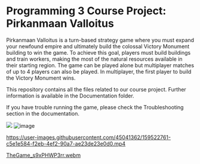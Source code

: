 # Programming 3 Course Project: Pirkanmaan Valloitus

Pirkanmaan Valloitus is a turn-based strategy game where you must expand your newfound empire and ultimately build the colossal Victory Monument building to win the game.
To achieve this goal, players must build buildings and train workers, making the most of the natural resources available in their starting region. 
The game can be played alone but multiplayer matches of up to 4 players can also be played. In multiplayer, the first player to build the Victory Monument wins.

This repository contains all the files related to our course project. Further information is available in the Documentation folder.

If you have trouble running the game, please check the Troubleshooting section in the documentation.


![](https://i.imgur.com/wCa06WM.png?raw=true)
![image](https://user-images.githubusercontent.com/45041362/226400236-e2703534-edcd-4785-bf95-3ff380991fc1.png)

https://user-images.githubusercontent.com/45041362/159522761-c5e1e584-f2eb-4ef2-90a7-ae23de23e0d0.mp4

[TheGame_s9xPHWP3rr.webm](https://user-images.githubusercontent.com/45041362/226400768-8c5d8d8f-c7fa-43dd-a735-d6cc1a5b61be.webm)
